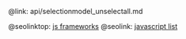 @link: api/selectionmodel_unselectall.md

@seolinktop: [js frameworks](https://webix.com)
@seolink: [javascript list](https://webix.com/widget/list/)